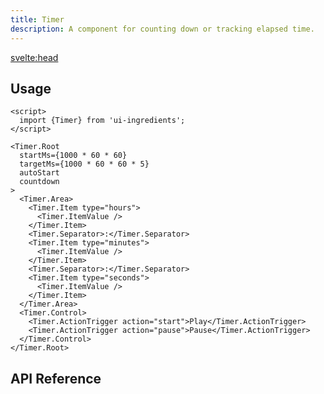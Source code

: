 ```yaml
---
title: Timer
description: A component for counting down or tracking elapsed time.
---
```


<script>
  import {TimerDemo} from '$lib/demo';
  import {Api} from '$lib/api';
  import Metadata from '$lib/metadata.svelte';
  import PageHeading from '$lib/page-heading.svelte';
</script>

<svelte:head>

  <title>UI Ingredients | {title}</title>
</svelte:head>

<Metadata title="{title}" description="{description}" />
<PageHeading title="{title}" description="{description}" />

<TimerDemo />

## Usage

```svelte
<script>
  import {Timer} from 'ui-ingredients';
</script>

<Timer.Root
  startMs={1000 * 60 * 60}
  targetMs={1000 * 60 * 60 * 5}
  autoStart
  countdown
>
  <Timer.Area>
    <Timer.Item type="hours">
      <Timer.ItemValue />
    </Timer.Item>
    <Timer.Separator>:</Timer.Separator>
    <Timer.Item type="minutes">
      <Timer.ItemValue />
    </Timer.Item>
    <Timer.Separator>:</Timer.Separator>
    <Timer.Item type="seconds">
      <Timer.ItemValue />
    </Timer.Item>
  </Timer.Area>
  <Timer.Control>
    <Timer.ActionTrigger action="start">Play</Timer.ActionTrigger>
    <Timer.ActionTrigger action="pause">Pause</Timer.ActionTrigger>
  </Timer.Control>
</Timer.Root>
```

## API Reference

<Api id="timer" />
